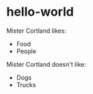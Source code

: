 # hello-world
Mister Cortland likes: 
* Food 
* People 

Mister Cortland doesn't like: 
* Dogs
* Trucks 
